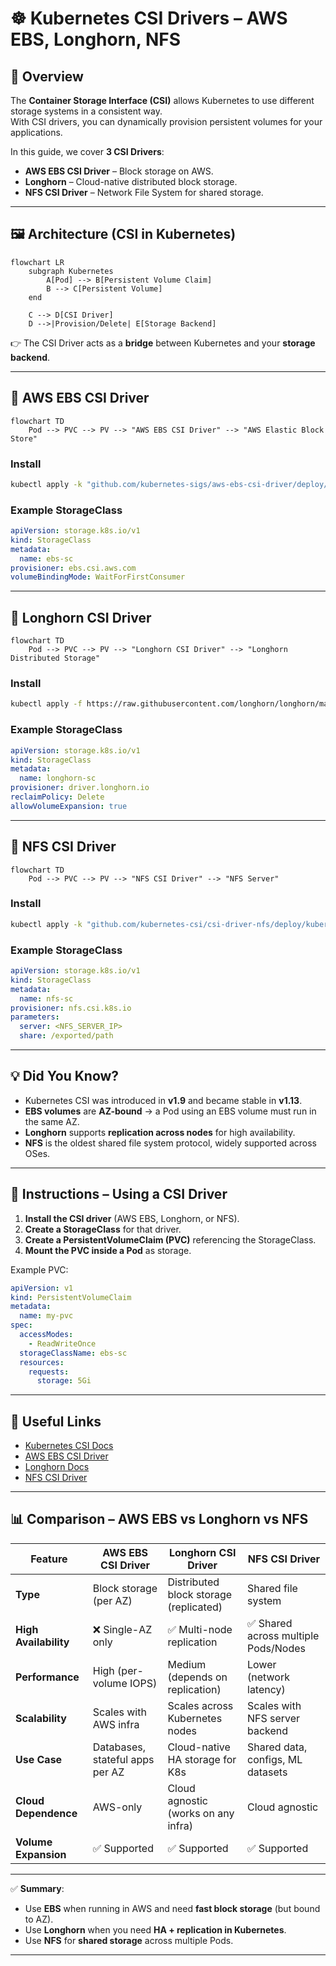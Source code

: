 
# ☸️ Kubernetes CSI Drivers – AWS EBS, Longhorn, NFS

## 📘 Overview
The **Container Storage Interface (CSI)** allows Kubernetes to use different storage systems in a consistent way.  
With CSI drivers, you can dynamically provision persistent volumes for your applications.

In this guide, we cover **3 CSI Drivers**:
- **AWS EBS CSI Driver** – Block storage on AWS.
- **Longhorn** – Cloud-native distributed block storage.
- **NFS CSI Driver** – Network File System for shared storage.

---

## 🖼️ Architecture (CSI in Kubernetes)

```mermaid
flowchart LR
    subgraph Kubernetes
        A[Pod] --> B[Persistent Volume Claim]
        B --> C[Persistent Volume]
    end

    C --> D[CSI Driver]
    D -->|Provision/Delete| E[Storage Backend]
````

👉 The CSI Driver acts as a **bridge** between Kubernetes and your **storage backend**.

---

## 🔹 AWS EBS CSI Driver

```mermaid
flowchart TD
    Pod --> PVC --> PV --> "AWS EBS CSI Driver" --> "AWS Elastic Block Store"
```

### Install

```sh
kubectl apply -k "github.com/kubernetes-sigs/aws-ebs-csi-driver/deploy/kubernetes/overlays/stable/ecr/?ref=release-1.36"
```

### Example StorageClass

```yaml
apiVersion: storage.k8s.io/v1
kind: StorageClass
metadata:
  name: ebs-sc
provisioner: ebs.csi.aws.com
volumeBindingMode: WaitForFirstConsumer
```

---

## 🔹 Longhorn CSI Driver

```mermaid
flowchart TD
    Pod --> PVC --> PV --> "Longhorn CSI Driver" --> "Longhorn Distributed Storage"
```

### Install

```sh
kubectl apply -f https://raw.githubusercontent.com/longhorn/longhorn/master/deploy/longhorn.yaml
```

### Example StorageClass

```yaml
apiVersion: storage.k8s.io/v1
kind: StorageClass
metadata:
  name: longhorn-sc
provisioner: driver.longhorn.io
reclaimPolicy: Delete
allowVolumeExpansion: true
```

---

## 🔹 NFS CSI Driver

```mermaid
flowchart TD
    Pod --> PVC --> PV --> "NFS CSI Driver" --> "NFS Server"
```

### Install

```sh
kubectl apply -k "github.com/kubernetes-csi/csi-driver-nfs/deploy/kubernetes/overlays/stable"
```

### Example StorageClass

```yaml
apiVersion: storage.k8s.io/v1
kind: StorageClass
metadata:
  name: nfs-sc
provisioner: nfs.csi.k8s.io
parameters:
  server: <NFS_SERVER_IP>
  share: /exported/path
```

---

## 💡 Did You Know?

* Kubernetes CSI was introduced in **v1.9** and became stable in **v1.13**.
* **EBS volumes** are **AZ-bound** → a Pod using an EBS volume must run in the same AZ.
* **Longhorn** supports **replication across nodes** for high availability.
* **NFS** is the oldest shared file system protocol, widely supported across OSes.

---

## 🚀 Instructions – Using a CSI Driver

1. **Install the CSI driver** (AWS EBS, Longhorn, or NFS).
2. **Create a StorageClass** for that driver.
3. **Create a PersistentVolumeClaim (PVC)** referencing the StorageClass.
4. **Mount the PVC inside a Pod** as storage.

Example PVC:

```yaml
apiVersion: v1
kind: PersistentVolumeClaim
metadata:
  name: my-pvc
spec:
  accessModes:
    - ReadWriteOnce
  storageClassName: ebs-sc
  resources:
    requests:
      storage: 5Gi
```

---

## 🔗 Useful Links

* [Kubernetes CSI Docs](https://kubernetes-csi.github.io/docs/)
* [AWS EBS CSI Driver](https://github.com/kubernetes-sigs/aws-ebs-csi-driver)
* [Longhorn Docs](https://longhorn.io/docs/)
* [NFS CSI Driver](https://github.com/kubernetes-csi/csi-driver-nfs)

---


## 📊 Comparison – AWS EBS vs Longhorn vs NFS

| Feature              | AWS EBS CSI Driver                  | Longhorn CSI Driver                         | NFS CSI Driver                          |
|----------------------|-------------------------------------|---------------------------------------------|-----------------------------------------|
| **Type**             | Block storage (per AZ)              | Distributed block storage (replicated)       | Shared file system                      |
| **High Availability**| ❌ Single-AZ only                   | ✅ Multi-node replication                   | ✅ Shared across multiple Pods/Nodes    |
| **Performance**      | High (per-volume IOPS)              | Medium (depends on replication)             | Lower (network latency)                 |
| **Scalability**      | Scales with AWS infra               | Scales across Kubernetes nodes              | Scales with NFS server backend          |
| **Use Case**         | Databases, stateful apps per AZ     | Cloud-native HA storage for K8s             | Shared data, configs, ML datasets       |
| **Cloud Dependence** | AWS-only                            | Cloud agnostic (works on any infra)         | Cloud agnostic                          |
| **Volume Expansion** | ✅ Supported                        | ✅ Supported                                | ✅ Supported                            |

---

✅ **Summary**:  
- Use **EBS** when running in AWS and need **fast block storage** (but bound to AZ).  
- Use **Longhorn** when you need **HA + replication in Kubernetes**.  
- Use **NFS** for **shared storage** across multiple Pods.  

---


